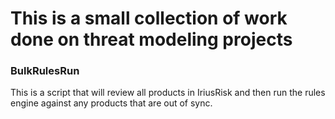 # This is a small collection of work done on threat modeling projects
### BulkRulesRun
This is a script that will review all products in IriusRisk and then run the rules engine against any products that are out of sync.
